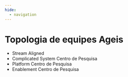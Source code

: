 ```yaml
---
hide:
  - navigation
---
```



# Topologia de equipes Ageis

- Stream Aligned
- Complicated System
  Centro de Pesquisa
- Platform
  Centro de Pesquisa
- Enablement
  Centro de Pesquisa
